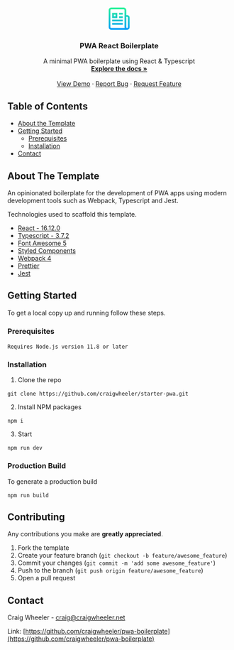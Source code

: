<!-- PROJECT LOGO -->
<br />
<p align="center">
  <a href="">
    <img src="src/img/logo.png" alt="Logo" width="50" height="50">
  </a>

  <h3 align="center">PWA React Boilerplate</h3>

  <p align="center">
    A minimal PWA boilerplate using React & Typescript
    <br />
    <a href="/"><strong>Explore the docs »</strong></a>
    <br />
    <br />
    <a href="https://starter-pwa.netlify.com/">View Demo</a>
    ·
    <a href="/">Report Bug</a>
    ·
    <a href="/">Request Feature</a>
  </p>
</p>

<!-- TABLE OF CONTENTS -->

## Table of Contents

- [About the Template](#about-the-template)
- [Getting Started](#getting-started)
  - [Prerequisites](#prerequisites)
  - [Installation](#installation)
- [Contact](#contact)

<!-- ABOUT THE PROJECT -->

## About The Template

An opinionated boilerplate for the development of PWA apps using modern development tools such as Webpack, Typescript and Jest.

Technologies used to scaffold this template.

- [React - 16.12.0](https://netlify.com/)
- [Typescript - 3.7.2](https://www.typescriptlang.org/)
- [Font Awesome 5](https://github.com/FortAwesome/react-fontawesome)
- [Styled Components](https://netlify.com/)
- [Webpack 4](https://netlify.com/)
- [Prettier](https://netlify.com/)
- [Jest](https://netlify.com/)

<!-- GETTING STARTED -->

## Getting Started

To get a local copy up and running follow these steps.

### Prerequisites

```
Requires Node.js version 11.8 or later
```

### Installation

1. Clone the repo

```
git clone https://github.com/craigwheeler/starter-pwa.git
```

2. Install NPM packages

```
npm i
```

3. Start

```
npm run dev
```

### Production Build

To generate a production build

```
npm run build
```

<!-- CONTRIBUTING -->

## Contributing

Any contributions you make are **greatly appreciated**.

1. Fork the template
2. Create your feature branch (`git checkout -b feature/awesome_feature`)
3. Commit your changes (`git commit -m 'add some awesome_feature'`)
4. Push to the branch (`git push origin feature/awesome_feature`)
5. Open a pull request

<!-- CONTACT -->

## Contact

Craig Wheeler - craig@craigwheeler.net

Link: [https://github.com/craigwheeler/pwa-boilerplate](https://github.com/craigwheeler/pwa-boilerplate)

<!-- MARKDOWN LINKS & IMAGES -->
<!-- https://www.markdownguide.org/basic-syntax/#reference-style-links -->

[product-screenshot]: src/img/screenshot.png
